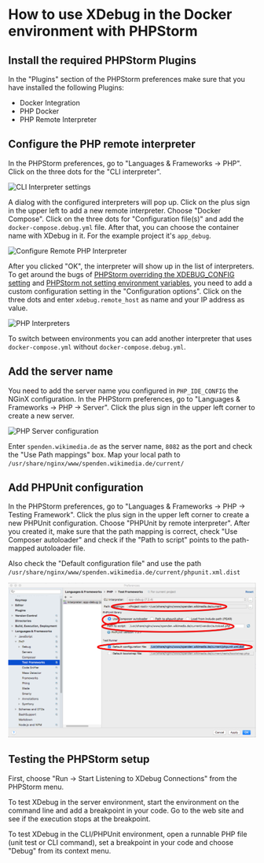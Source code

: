 # How to use XDebug in the Docker environment with PHPStorm

## Install the required PHPStorm Plugins
In the "Plugins" section of the PHPStorm preferences make sure that you have installed the following Plugins:
* Docker Integration
* PHP Docker
* PHP Remote Interpreter

## Configure the PHP remote interpreter
In the PHPStorm preferences, go to "Languages & Frameworks -> PHP". Click on the three dots for the "CLI interpreter".

![CLI Interpreter settings](images/php_interpreter.png)

A dialog with the configured interpreters will pop up. Click on the plus sign in the upper left to add a new remote interpreter. Choose "Docker Compose". Click on the three dots for "Configuration file(s)" and add the `docker-compose.debug.yml` file. After that, you can choose the container name with XDebug in it. For the example project it's `app_debug`.

![Configure Remote PHP Interpreter](images/remote_interpreter_config.png)

After you clicked "OK", the interpreter will show up in the list of interpreters. To get around the bugs of [PHPStorm overriding the XDEBUG_CONFIG setting](https://youtrack.jetbrains.com/issue/WI-38329) and [PHPStorm not setting environment variables](https://youtrack.jetbrains.com/issue/WI-41043), you need to add a custom configuration setting in the "Configuration options". Click on the three dots and enter `xdebug.remote_host` as name and your IP address as value.

![PHP Interpreters](images/remote_interpreter.png)

To switch between environments you can add another interpreter that uses `docker-compose.yml` without `docker-compose.debug.yml`.

## Add the server name
You need to add the server name you configured in `PHP_IDE_CONFIG` the NGinX configuration. In the PHPStorm preferences, go to "Languages & Frameworks -> PHP -> Server". Click the plus sign in the upper left corner to create a new server.

![PHP Server configuration](images/php_server.png)

Enter `spenden.wikimedia.de` as the server name, `8082` as the port and check the "Use Path mappings" box. Map your local path to `/usr/share/nginx/www/spenden.wikimedia.de/current/`

## Add PHPUnit configuration
In the PHPStorm preferences, go to "Languages & Frameworks -> PHP -> Testing Framework". Click the plus sign in the upper left corner to create a new PHPUnit configuration. Choose "PHPUnit by remote interpreter". After you created it, make sure that the path mapping is correct, check "Use Composer autoloader" and check if the "Path to script" points to the path-mapped autoloader file.

Also check the "Default configuration file" and use the path `/usr/share/nginx/www/spenden.wikimedia.de/current/phpunit.xml.dist`

![PHPUnit configuration](images/phpunit_config.png)

## Testing the PHPStorm setup

First, choose "Run -> Start Listening to XDebug Connections" from the PHPStorm menu.

To test XDebug in the server environment, start the environment on the command line and add a breakpoint in your code. Go to the web site and see if the execution stops at the breakpoint.

To test XDebug in the CLI/PHPUnit environment, open a runnable PHP file (unit test or CLI command), set a breakpoint in your code and choose "Debug" from its context menu.
